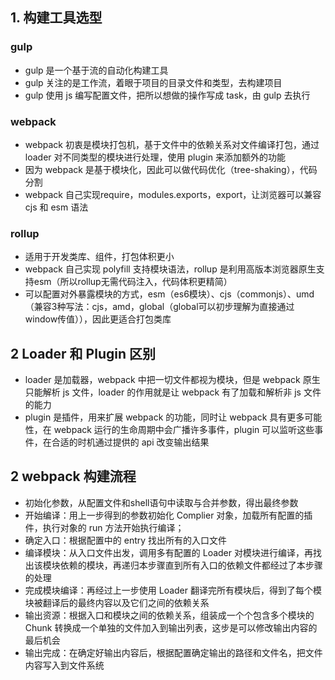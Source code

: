 ## 1. 构建工具选型

### gulp

* gulp 是一个基于流的自动化构建工具
* gulp 关注的是工作流，着眼于项目的目录文件和类型，去构建项目
* gulp 使用 js 编写配置文件，把所以想做的操作写成 task，由 gulp 去执行

### webpack

* webpack 初衷是模块打包机，基于文件中的依赖关系对文件编译打包，通过 loader 对不同类型的模块进行处理，使用 plugin 来添加额外的功能
* 因为 webpack 是基于模块化，因此可以做代码优化（tree-shaking），代码分割
* webpack 自己实现require，modules.exports，export，让浏览器可以兼容 cjs 和 esm 语法

### rollup

* 适用于开发类库、组件，打包体积更小
* webpack 自己实现 polyfill 支持模块语法，rollup 是利用高版本浏览器原生支持esm（所以rollup无需代码注入，代码体积更精简）
* 可以配置对外暴露模块的方式，esm（es6模块）、cjs（commonjs）、umd（兼容3种写法：cjs，amd，global（global可以初步理解为直接通过window传值）），因此更适合打包类库

## 2 Loader 和 Plugin 区别

* loader 是加载器，webpack 中把一切文件都视为模块，但是 webpack 原生只能解析 js 文件，loader 的作用就是让 webpack 有了加载和解析非 js 文件的能力
* plugin 是插件，用来扩展 webpack 的功能，同时让 webpack 具有更多可能性，在 webpack 运行的生命周期中会广播许多事件，plugin 可以监听这些事件，在合适的时机通过提供的 api 改变输出结果

## 2 webpack 构建流程

* 初始化参数，从配置文件和shell语句中读取与合并参数，得出最终参数
* 开始编译：用上一步得到的参数初始化 Complier 对象，加载所有配置的插件，执行对象的 run 方法开始执行编译；
* 确定入口：根据配置中的 entry 找出所有的入口文件
* 编译模块：从入口文件出发，调用多有配置的 Loader 对模块进行编译，再找出该模块依赖的模块，再递归本步骤直到所有入口的依赖文件都经过了本步骤的处理
* 完成模块编译：再经过上一步使用 Loader 翻译完所有模块后，得到了每个模块被翻译后的最终内容以及它们之间的依赖关系
* 输出资源：根据入口和模块之间的依赖关系，组装成一个个包含多个模块的 Chunk 转换成一个单独的文件加入到输出列表，这步是可以修改输出内容的最后机会
* 输出完成：在确定好输出内容后，根据配置确定输出的路径和文件名，把文件内容写入到文件系统
